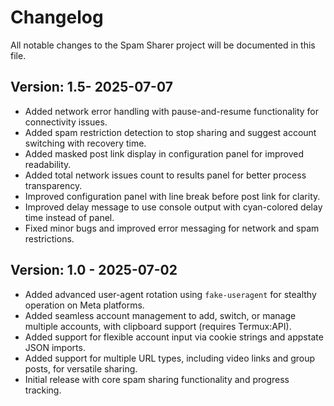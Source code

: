 # Changelog

All notable changes to the Spam Sharer project will be documented in this file.

## Version: 1.5- 2025-07-07

- Added network error handling with pause-and-resume functionality for connectivity issues.
- Added spam restriction detection to stop sharing and suggest account switching with recovery time.
- Added masked post link display in configuration panel for improved readability.
- Added total network issues count to results panel for better process transparency.
- Improved configuration panel with line break before post link for clarity.
- Improved delay message to use console output with cyan-colored delay time instead of panel.
- Fixed minor bugs and improved error messaging for network and spam restrictions.

## Version: 1.0 - 2025-07-02

- Added advanced user-agent rotation using `fake-useragent` for stealthy operation on Meta platforms.
- Added seamless account management to add, switch, or manage multiple accounts, with clipboard support (requires Termux:API).
- Added support for flexible account input via cookie strings and appstate JSON imports.
- Added support for multiple URL types, including video links and group posts, for versatile sharing.
- Initial release with core spam sharing functionality and progress tracking.
